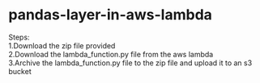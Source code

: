 # pandas-layer-in-aws-lambda
 Steps:<br/>
   1.Download the zip file provided<br/>
   2.Download the lambda_function.py file from the aws lambda<br/>
   3.Archive the lambda_function.py file to the zip file and upload it to an s3 bucket<br/>
